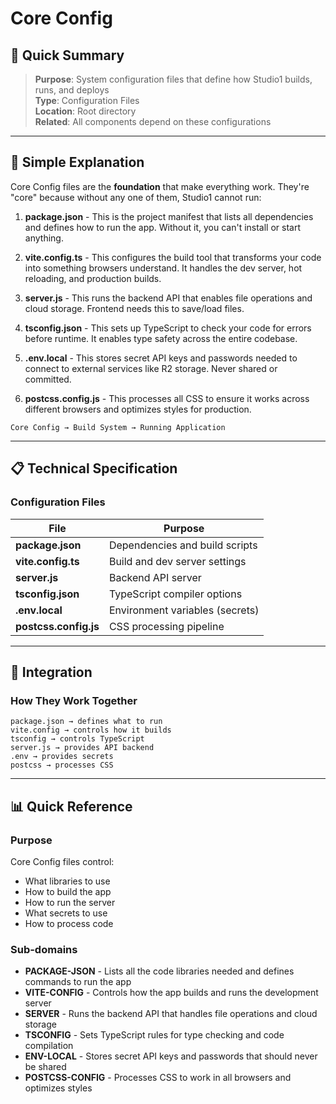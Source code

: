 # Core Config

## 🎯 Quick Summary
> **Purpose**: System configuration files that define how Studio1 builds, runs, and deploys  
> **Type**: Configuration Files  
> **Location**: Root directory  
> **Related**: All components depend on these configurations

---

## 🔄 Simple Explanation

Core Config files are the **foundation** that make everything work. They're "core" because without any one of them, Studio1 cannot run:

1. **package.json** - This is the project manifest that lists all dependencies and defines how to run the app. Without it, you can't install or start anything.

2. **vite.config.ts** - This configures the build tool that transforms your code into something browsers understand. It handles the dev server, hot reloading, and production builds.

3. **server.js** - This runs the backend API that enables file operations and cloud storage. Frontend needs this to save/load files.

4. **tsconfig.json** - This sets up TypeScript to check your code for errors before runtime. It enables type safety across the entire codebase.

5. **.env.local** - This stores secret API keys and passwords needed to connect to external services like R2 storage. Never shared or committed.

6. **postcss.config.js** - This processes all CSS to ensure it works across different browsers and optimizes styles for production.

```
Core Config → Build System → Running Application
```

---

## 📋 Technical Specification

### Configuration Files

| File | Purpose |
|------|---------|
| **package.json** | Dependencies and build scripts |
| **vite.config.ts** | Build and dev server settings |
| **server.js** | Backend API server |
| **tsconfig.json** | TypeScript compiler options |
| **.env.local** | Environment variables (secrets) |
| **postcss.config.js** | CSS processing pipeline |

---

## 🔗 Integration

### How They Work Together
```
package.json → defines what to run
vite.config → controls how it builds
tsconfig → controls TypeScript
server.js → provides API backend
.env → provides secrets
postcss → processes CSS
```

---

## 📊 Quick Reference

### Purpose
Core Config files control:
- What libraries to use
- How to build the app
- How to run the server
- What secrets to use
- How to process code

### Sub-domains
- **PACKAGE-JSON** - Lists all the code libraries needed and defines commands to run the app
- **VITE-CONFIG** - Controls how the app builds and runs the development server
- **SERVER** - Runs the backend API that handles file operations and cloud storage
- **TSCONFIG** - Sets TypeScript rules for type checking and code compilation
- **ENV-LOCAL** - Stores secret API keys and passwords that should never be shared
- **POSTCSS-CONFIG** - Processes CSS to work in all browsers and optimizes styles